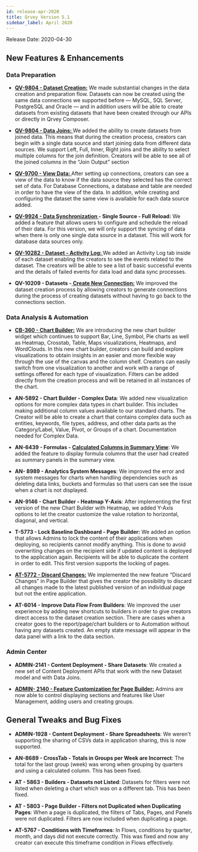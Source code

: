 ```yaml
---
id: release-apr-2020
title: Qrvey Version 5.1
sidebar_label: April 2020
---
```

<div style={{textAlign: "justify"}}>
Release Date: 2020-04-30

## New Features & Enhancements

### Data Preparation

-   <a href="/docs/ui-docs/datasets/datasets/#creating-datasets" target="_blank"> <strong>QV-9804 - Dataset Creation:</strong></a> We made substantial changes in the data creation and preparation flow. Datasets can now be created using the same data connections we supported before — MySQL, SQL Server, PostgreSQL and Oracle — and in addition users will be able to create datasets from existing datasets that have been created through our APIs or directly in Qrvey Composer. 

-   <a href="/docs/ui-docs/datasets/joins/" target="_blank"> <strong>QV-9804 - Data Joins: </strong></a> We added the ability to create datasets from joined data. This means that during the creation process, creators can begin with a single data source and start joining data from different data sources. We support Left, Full, Inner, Right joins and the ability to select multiple columns for the join definition. Creators will be able to see all of the joined columns in the “Join Output” section 

-   <a href="/docs/ui-docs/datasets/datasets/" target="_blank"> <strong>QV-9700 - View Data: </strong></a> After setting up connections, creators can see a view of the data to know if the data source they selected has the correct set of data. For Database Connections, a database and table are needed in order to have the view of the data. In addition, while creating and configuring the dataset the same view is available for each data source added. 

-   <a href="/docs/ui-docs/datasets/datasets/" target="_blank"> <strong>QV-9924 - Data Synchronization </strong></a>**- Single Source - Full Reload:** We added a feature that allows users to configure and schedule the reload of their data. For this version, we will only support the syncing of data when there is only one single data source in a dataset. This will work for database data sources only.

-   <a href="/docs/ui-docs/datasets/datasets/" target="_blank"> <strong>QV-10282 - Dataset - Activity Log: </strong></a> We added an Activity Log tab inside of each dataset enabling the creators to see the events related to the dataset. The creators will be able to see a list of basic successful events and the details of failed events for data load and data sync processes.

-   **QV-10209 - Datasets -**<a href="/docs/ui-docs/datasets/datasets/" target="_blank"> <strong>Create New Connection:</strong></a> We improved the dataset creation process by allowing  creators to generate connections during the process of creating datasets without having to go back to the connections section. 

### Data Analysis & Automation

-   <a href="/docs/ui-docs/dataviews/chart-builder/" target="_blank"> <strong>CB-360 - Chart Builder:</strong></a> We are introducing the new chart builder widget which continues to support Bar, Line, Symbol, Pie charts as well as Heatmap, Crosstab, Table, Maps visualizations, Heatmaps, and WordClouds. In this new chart builder, creators can build and explore visualizations to obtain insights in an easier and more flexible way through the use of the canvas and the column shelf. Creators can easily switch from one visualization to another and work with a range of settings offered for each type of visualization. Filters can be added directly from the creation process and will be retained in all instances of the chart.  

-   **AN-5892 - Chart Builder - Complex Data**: We added new visualization options for more complex data types in chart builder. This includes making additional column values available to our standard charts. The Creator will be able to create a chart that contains complex data such as entities, keywords, file types, address,  and other data parts as the Category/Label, Value, Pivot, or Groups of a chart. Documentation needed for Complex Data.


-   **AN-6439 - Formulas -** <a href="/docs/ui-docs/dataviews/formulas/" target="_blank"> <strong> Calculated Columns in Summary View</strong></a>: We added the feature to display formula columns that the user had created as summary panels in the summary view.

-   **AN- 8989 - Analytics System Messages**: We improved the error and system messages for charts when handling dependencies such as deleting data links, buckets and formulas so that users can see the issue when a chart is not displayed. 

-   **AN-9146 - Chart Builder - Heatmap Y-Axis**: After implementing the first version of the new Chart Builder with Heatmap, we added Y-Axis options to let the creator customize the value rotation to horizontal, diagonal, and vertical.

-   **T-5773 - Lock Baseline Dashboard - Page Builder:** We added an option that allows Admins to lock the content of their applications when deploying, so recipients cannot modify anything. This is done to avoid overwriting changes on the recipient side if updated content is deployed to the application again. Recipients will be able to duplicate the content in order to edit. This first version supports the locking of pages. 

-   <a href="/docs/ui-docs/builders/pages/" target="_blank"> <strong>AT-5772 - Discard Changes:</strong></a>
    We implemented the new feature “Discard Changes” in Page Builder that gives the creator the possibility to discard all changes made to the latest published version of an individual page but not the entire application.

-   **AT-6014 - Improve Data Flow From Builders**: We improved the user experience by adding new shortcuts to builders in order to give creators direct access to the dataset creation section. There are cases when a creator goes to the report/page/chart builders or to Automation without having any datasets created. An empty state message will appear in the data panel with a link to the data section.

### Admin Center

-   **ADMIN-2141 - Content Deployment - Share Datasets**: We created a new set of Content Deployment APIs that work with the new Dataset model and with Data Joins. 


-   <a href="/docs/ui-docs/builders/user-management/" target="_blank"> <strong>ADMIN- 2140 - Feature Customization for Page Builder:</strong></a> Admins are now able to control displaying sections and features like User Management, adding users and creating groups. 

## General Tweaks and Bug Fixes

-   **ADMIN-1928 - Content Deployment - Share Spreadsheets**: We weren't supporting the sharing of CSVs data in application sharing, this is now supported. 

-   **AN-8689 - CrossTab - Totals in Groups per Week are Incorrect**: The total for the last group (week) was wrong when grouping by quarters and using a calculated column. This has been fixed.

-   **AT - 5863 - Builders - Datasets not Listed**: Datasets for filters were not listed when deleting a chart which was on a different tab. This has been fixed.

-   **AT - 5803 - Page Builder - Filters not Duplicated when Duplicating Pages**: When a page is duplicated, the filters of Tabs, Pages, and Panels were not duplicated. Filters are now included when duplicating a page. 

-   **AT-5767 - Conditions with Timeframes**: In Flows, conditions by quarter, month, and days did not execute correctly. This was fixed and now any creator can execute this timeframe condition in Flows effectively.

</div>
